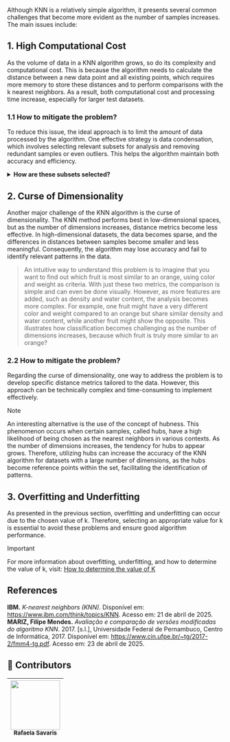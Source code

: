 Although KNN is a relatively simple algorithm, it presents several common challenges that become more evident as the number of samples increases. The main issues include:

## 1. High Computational Cost
As the volume of data in a KNN algorithm grows, so do its complexity and computational cost. This is because the algorithm needs to calculate the distance between a new data point and all existing points, which requires more memory to store these distances and to perform comparisons with the k nearest neighbors. As a result, both computational cost and processing time increase, especially for larger test datasets.

### 1.1 How to mitigate the problem?
To reduce this issue, the ideal approach is to limit the amount of data processed by the algorithm. One effective strategy is data condensation, which involves selecting relevant subsets for analysis and removing redundant samples or even outliers. This helps the algorithm maintain both accuracy and efficiency.

<details>
    <summary><strong>How are these subsets selected?</strong></summary> 
    Various strategies can be used to select data subsets. One common approach is the selection of relevant features using techniques such as Principal Component Analysis (PCA), correlation analysis, or supervised learning algorithms that identify the most influential features for classification. Another strategy involves using methods like Locality-Sensitive Hashing (LSH) or structures like KD-Tree, which approximate the nearest neighbors without comparing the new point to the entire dataset, thereby significantly reducing both time and computational cost.
</details>

## 2. Curse of Dimensionality
Another major challenge of the KNN algorithm is the curse of dimensionality. The KNN method performs best in low-dimensional spaces, but as the number of dimensions increases, distance metrics become less effective. In high-dimensional datasets, the data becomes sparse, and the differences in distances between samples become smaller and less meaningful. Consequently, the algorithm may lose accuracy and fail to identify relevant patterns in the data.

> An intuitive way to understand this problem is to imagine that you want to find out which fruit is most similar to an orange, using color and weight as criteria. With just these two metrics, the comparison is simple and can even be done visually. However, as more features are added, such as density and water content, the analysis becomes more complex. For example, one fruit might have a very different color and weight compared to an orange but share similar density and water content, while another fruit might show the opposite. This illustrates how classification becomes challenging as the number of dimensions increases, because which fruit is truly more similar to an orange?

### 2.2 How to mitigate the problem?
Regarding the curse of dimensionality, one way to address the problem is to develop specific distance metrics tailored to the data. However, this approach can be technically complex and time-consuming to implement effectively.

> [!NOTE]
> An interesting alternative is the use of the concept of hubness. This phenomenon occurs when certain samples, called hubs, have a high likelihood of being chosen as the nearest neighbors in various contexts. As the number of dimensions increases, the tendency for hubs to appear grows. Therefore, utilizing hubs can increase the accuracy of the KNN algorithm for datasets with a large number of dimensions, as the hubs become reference points within the set, facilitating the identification of patterns.

## 3. Overfitting and Underfitting
As presented in the previous section, overfitting and underfitting can occur due to the chosen value of k. Therefore, selecting an appropriate value for k is essential to avoid these problems and ensure good algorithm performance.

> [!IMPORTANT]
> For more information about overfitting, underfitting, and how to determine the value of k, visit: [How to determine the value of K](https://github.com/mevianna/ISA/blob/main/KNN/en/1.concepts/3.how_to_determine_the_value_of_K.md)

## References
**IBM.** _K-nearest neighbors (KNN)_. Disponível em: https://www.ibm.com/think/topics/KNN. Acesso em: 21 de abril de 2025.
**MARIZ, Filipe Mendes.** _Avaliação e comparação de versões modificadas do algoritmo KNN_. 2017. [s.l.], Universidade Federal de Pernambuco, Centro de Informática, 2017. Disponível em: https://www.cin.ufpe.br/~tg/2017-2/fmm4-tg.pdf. Acesso em: 23 de abril de 2025.

## 👾 **Contributors**  
| [<img loading="lazy" src="https://avatars.githubusercontent.com/u/178849007?v=4" width=115><br><sub>Rafaela Savaris</sub>](https://github.com/rafasavaris) |
| :---: |